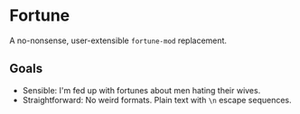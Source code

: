 
# Fortune

A no-nonsense, user-extensible `fortune-mod` replacement.

## Goals

- Sensible: I'm fed up with fortunes about men hating their wives.
- Straightforward: No weird formats. Plain text with `\n` escape sequences.



